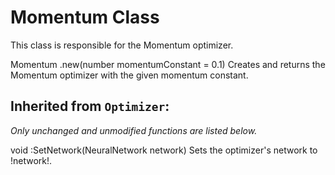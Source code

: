 # **Momentum Class**
This class is responsible for the Momentum optimizer.

<div class=functionDoc>
Momentum .new(number momentumConstant = 0.1)
Creates and returns the Momentum optimizer with the given momentum constant.
</div>

## Inherited from <code class=funcName>Optimizer</code>:
<i>Only unchanged and unmodified functions are listed below.</i>

<div class=functionDoc>
void :SetNetwork(NeuralNetwork network)
Sets the optimizer's network to !network!.
</div>